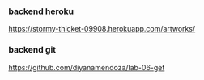 ### backend heroku
https://stormy-thicket-09908.herokuapp.com/artworks/

### backend git
https://github.com/diyanamendoza/lab-06-get
